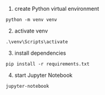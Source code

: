 1. create Python virtual environment

`python -m venv venv`

2. activate venv

`.\venv\Scripts\activate`

3. install dependencies

`pip install -r requirements.txt`

4. start Jupyter Notebook

`jupyter-notebook`